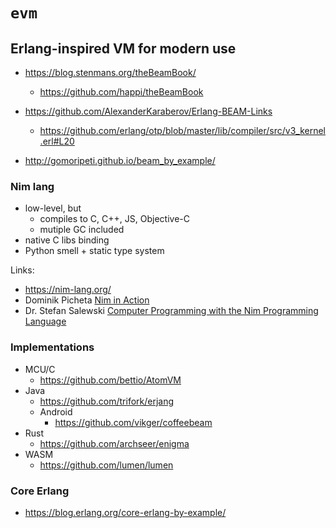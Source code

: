 #  `evm`
## Erlang-inspired VM for modern use


* https://blog.stenmans.org/theBeamBook/
    * https://github.com/happi/theBeamBook

* https://github.com/AlexanderKaraberov/Erlang-BEAM-Links
    * https://github.com/erlang/otp/blob/master/lib/compiler/src/v3_kernel.erl#L20
* http://gomoripeti.github.io/beam_by_example/


### Nim lang

* low-level, but
    * compiles to C, C++, JS, Objective-C
    * mutiple GC included
* native C libs binding
* Python smell + static type system

Links:

* https://nim-lang.org/
* Dominik Picheta [Nim in Action](https://www.manning.com/books/nim-in-action)
* Dr. Stefan Salewski [Computer Programming with the Nim Programming Language](http://ssalewski.de/nimprogramming.html)

### Implementations

* MCU/C
    * https://github.com/bettio/AtomVM
* Java
    * https://github.com/trifork/erjang
    * Android
        * https://github.com/vikger/coffeebeam
* Rust
    * https://github.com/archseer/enigma
* WASM
    * https://github.com/lumen/lumen


### Core Erlang

* https://blog.erlang.org/core-erlang-by-example/
